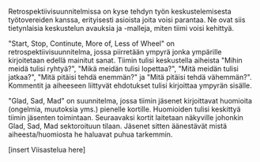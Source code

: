 Retrospektiivisuunnitelmissa on kyse tehdyn työn keskustelemisesta työtovereiden kanssa, erityisesti asioista joita voisi parantaa. Ne ovat siis tietynlaisia keskustelun avauksia ja -malleja, miten tiimi voisi kehittyä.

"Start, Stop, Continute, More of, Less of Wheel" on retrospektiivisuunnitelma, jossa piirretään ympyrä jonka ympärille kirjoitetaan edellä mainitut sanat. Tiimin tulisi keskustella aiheista "Mihin meidä tulisi ryhtyä?", "Mikä meidän tulisi lopettaa?", "Mitä meidän tulisi jatkaa?", "Mitä pitäisi tehdä enemmän?" ja "Mitä pitäisi tehdä vähemmän?". Kommentit ja aiheeseen liittyvät ehdotukset tulisi kirjoittaa ympyrän sisälle.

"Glad, Sad, Mad" on suunnitelma, jossa tiimin jäsenet kirjoittavat huomioita (ongelmia, muutoksia yms.) pienelle kortille. Huomioiden tulisi keskittyä tiimin jäsenten toimintaan. Seuraavaksi kortit laitetaan näkyville johonkin Glad, Sad, Mad sektoroituun tilaan. Jäsenet sitten äänestävät mistä aiheesta/huomiosta he haluavat puhua tarkemmin.

[insert Viisastelua here]
